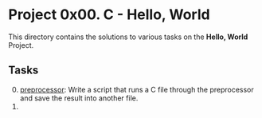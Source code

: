 # Project 0x00. C - Hello, World
This directory contains the solutions to various tasks on the **Hello, World** Project.
## Tasks
0. [preprocessor](0-preprocessor): Write a script that runs a C file through the preprocessor and save the result into another file. 
1. 

